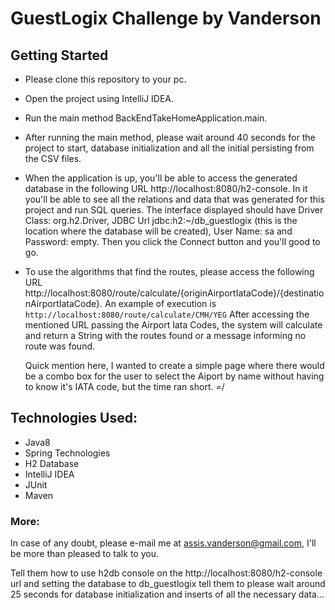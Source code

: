 # GuestLogix Challenge by Vanderson

## Getting Started
- Please clone this repository to your pc.
- Open the project using IntelliJ IDEA.
- Run the main method BackEndTakeHomeApplication.main. 
- After running the main method, please wait around 40 seconds for the project to start, database initialization and all the initial persisting from the CSV files.
- When the application is up, you'll be able to access the generated database in the following URL http://localhost:8080/h2-console. In it you'll be able to see all the relations and data that was generated for this project and run SQL queries.
  The interface displayed should have Driver Class: org.h2.Driver, JDBC Url jdbc:h2:~/db_guestlogix (this is the location where the database will be created), User Name: sa and Password: empty. Then you click the Connect button and you'll good to go.
- To use the algorithms that find the routes, please access the following URL http://localhost:8080/route/calculate/{originAirportIataCode}/{destinationAirportIataCode}. An example of execution is ``http://localhost:8080/route/calculate/CMH/YEG``
  After accessing the mentioned URL passing the Airport Iata Codes, the system will calculate and return a String with the routes found or a message informing no route was found.
  
  Quick mention here, I wanted to create a simple page where there would be a combo box for the user to select the Aiport by name 
  without having to know it's IATA code, but the time ran short. =/  

## Technologies Used:
- Java8
- Spring Technologies
- H2 Database
- IntelliJ IDEA
- JUnit
- Maven

### More:
In case of any doubt, please e-mail me at assis.vanderson@gmail.com, I'll be more than pleased to talk to you.

Tell them how to use h2db console on the http://localhost:8080/h2-console url and setting the database to db_guestlogix
tell them to please wait around 25 seconds for database initialization and inserts of all the necessary data...